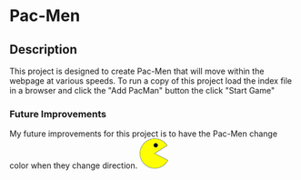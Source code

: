 # Pac-Men
## Description
This project is designed to create Pac-Men that will move within the webpage at various speeds.
To run a copy of this project load the index file in a browser and click the "Add PacMan" button the click "Start Game"
### Future Improvements
My future improvements for this project is to have the Pac-Men change color when they change direction.
<img src="pacman1.png" width=50px>
